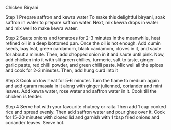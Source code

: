 Chicken Biryani

Step 1 
Prepare saffron and kewra water
To make this delightful biryani, soak saffron in water to prepare saffron water. Next, mix kewra drops in water and mix well to make kewra water.


Step 2 
Saute onions and tomatoes for 2-3 minutes
In the meanwhile, heat refined oil in a deep bottomed pan. Once the oil is hot enough. Add cumin seeds, bay leaf, green cardamom, black cardamom, cloves in it, and saute for about a minute. Then, add chopped onion in it and saute until pink. Now, add chicken into it with slit green chillies, turmeric, salt to taste, ginger garlic paste, red chilli powder, and green chilli paste. Mix well all the spices and cook for 2-3 minutes. Then, add hung curd into it


Step 3 
Cook on low heat for 5-6 minutes
Turn the flame to medium again and add garam masala in it along with ginger julienned, coriander and mint leaves. Add kewra water, rose water and saffron water in it. Cook till the chicken is tender.


Step 4 
Serve hot with your favourite chutney or raita
Then add 1 cup cooked rice and spread evenly. Then add saffron water and pour ghee over it. Cook for 15-20 minutes with closed lid and garnish with 1 tbsp fried onions and coriander leaves. Serve hot.